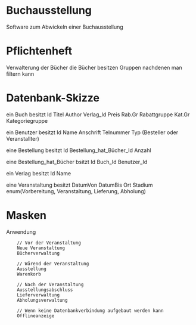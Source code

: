 # Buchausstellung
Software zum Abwickeln einer Buchausstellung


# Pflichtenheft
Verwalterung der Bücher 
die Bücher besitzen Gruppen nachdenen man filtern kann

# Datenbank-Skizze
ein Buch besitzt
	Id
	Titel
	Author
	Verlag_Id
	Preis
	Rab.Gr Rabattgruppe
	Kat.Gr Kategoriegruppe
	
ein Benutzer besitzt
	Id
	Name
	Anschrift
	Telnummer
	Typ		(Besteller oder Veranstallter)



eine Bestellung besitzt
	Id
	Bestellung_hat_Bücher_Id
	Anzahl

eine Bestellung_hat_Bücher bsitzt
	Id
	Buch_Id
	Benutzer_Id

ein Verlag besitzt
	Id
	Name

eine Veranstaltung besitzt
	DatumVon
	DatumBis
	Ort
	Stadium		enum(Vorbereitung, Veranstaltung, Lieferung, Abholung)


# Masken
Anwendung

		// Vor der Veranstaltung
		Neue Veranstaltung
		Bücherverwaltung

		// Wärend der Veranstaltung
		Ausstellung
		Warenkorb

		// Nach der Veranstaltung
		Ausstellungsabschluss
		Lieferverwaltung
		Abholungsverwaltung
		
		// Wenn keine Datenbankverbindung aufgebaut werden kann
		Offlineanzeige
		







